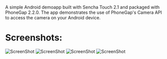 A simple Android demoapp built with Sencha Touch 2.1 and packaged with PhoneGap 2.2.0. 
The app demonstrates the use of PhoneGap's Camera API to access the camera on your Android device.

Screenshots:
============
![ScreenShot](https://raw.github.com/CClerville/DemoApp-SenchaTouch-2.1_PhoneGap-2.2.0/master/screenshot1.png)
![ScreenShot](https://raw.github.com/CClerville/DemoApp-SenchaTouch-2.1_PhoneGap-2.2.0/master/screenshot2.png)
![ScreenShot](https://raw.github.com/CClerville/DemoApp-SenchaTouch-2.1_PhoneGap-2.2.0/master/screenshot3.png)
![ScreenShot](https://raw.github.com/CClerville/DemoApp-SenchaTouch-2.1_PhoneGap-2.2.0/master/screenshot4.png)


